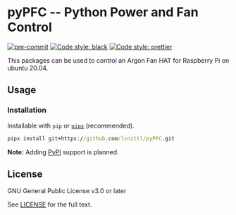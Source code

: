# pyPFC -- Python Power and Fan Control

[![pre-commit](https://img.shields.io/badge/pre--commit-enabled-brightgreen?logo=pre-commit&logoColor=white.svg)](https://github.com/pre-commit/pre-commit)
[![Code style: black](https://img.shields.io/badge/code_style-black-000000.svg)](https://github.com/psf/black)
[![Code style: prettier](https://img.shields.io/badge/code_style-prettier-ff69b4.svg)](https://github.com/prettier/prettier)

This packages can be used to control an Argon Fan HAT for Raspberry Pi on ubuntu 20.04.

## Usage

### Installation

Installable with `pip` or [`pipx`][pipx] (recommended).

```cmd
pipx install git+https://github.com/lcnittl/pyPFC.git
```

**Note:** Adding [PyPI][pypi] support is planned.

## License

GNU General Public License v3.0 or later

See [LICENSE][license] for the full text.

[license]: LICENSE
[pipx]: https://pypi.org/project/pipx/
[pypi]: https://pypi.org/
